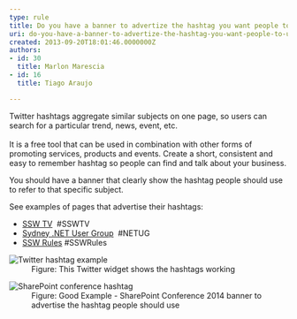 ```yaml
---
type: rule
title: Do you have a banner to advertize the hashtag you want people to use?
uri: do-you-have-a-banner-to-advertize-the-hashtag-you-want-people-to-use
created: 2013-09-20T18:01:46.0000000Z
authors:
- id: 30
  title: Marlon Marescia
- id: 16
  title: Tiago Araujo

---
```




<span class='intro'> Twitter hashtags aggregate similar subjects on one page, so users can search for a particular trend, news, event, etc. <br><br>It is a free tool that can be used in combination with other forms of promoting services, products and events. Create a short, consistent and easy to remember hashtag so people can find and&#160;talk about your business.​<br> </span>

<p>You should have a banner that clearly show the hashtag people should use to refer to that specific subject.</p><p>See examples of pages that advertise their hashtags&#58;</p><ul><li>
      <a href="http&#58;//tv.ssw.com/" target="_blank">SSW TV</a> &#160;#SSWTV​</li><li>
      <a href="http&#58;//www.ssw.com.au/ssw/NETUG/Sydney.aspx" target="_blank">Sydney .NET User Group</a> &#160;#NETUG</li><li>
      <a href="/">SSW Rules</a>&#160;#SSWRules</li></ul><dl class="image"><dt> <img alt="Twitter hashtag example" src="/PublishingImages/hashtag-twitter.jpg" /> </dt><dd>Figure&#58; This Twitter widget shows the hashtags working</dd></dl><dl class="goodImage"><dt> <img alt="SharePoint conference hashtag" src="/PublishingImages/sharepoint-conference-hashtag.jpg" /></dt><dd>Figure&#58; Good Example - SharePoint Conference 2014 banner to advertise the hashtag people should use</dd></dl>


